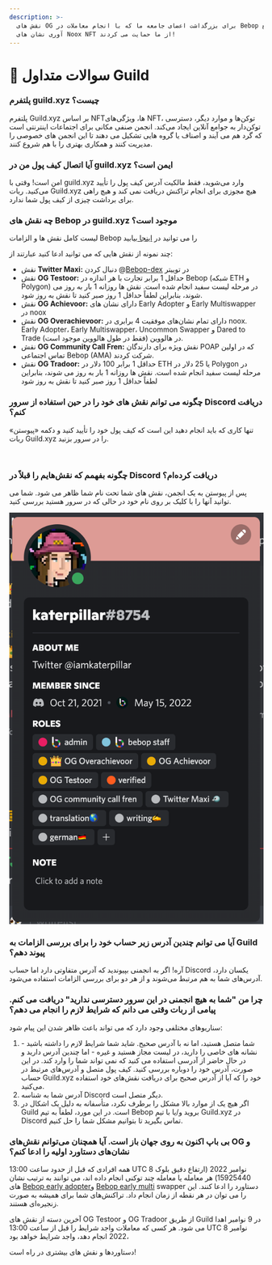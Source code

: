 ```yaml
---
description: >-
  نقش های OG برای بزرگداشت اعضای جامعه ما که با انجام معاملات در Bebop و جمع
  آوری نشان های Noox NFT از ما حمایت می کردند!
---
```


# 🤠 سوالات متداول Guild

### پلتفرم guild.xyz چیست؟

پلتفرم Guild.xyz بر اساس NFTها، ویژگی‌های NFT، توکن‌ها و موارد دیگر، دسترسی توکن‌دار به جوامع آنلاین ایجاد می‌کند. انجمن صنفی مکانی برای اجتماعات اینترنتی است که گرد هم می آیند و اصناف یا گروه هایی تشکیل می دهند تا این انجمن های خصوصی را مدیریت کنند و همکاری بهتری را با هم شروع کنند.                                            &#x20;

### آیا اتصال کیف پول من در guild.xyz ایمن است؟

امن است! وقتی با guild.xyz وارد می‌شوید، فقط مالکیت آدرس کیف پول را تأیید می‌کنید. ربات Guild.xyz هیچ مجوزی برای انجام تراکنش دریافت نمی کند و هیچ راهی برای برداشت چیزی از کیف پول شما ندارد.                     &#x20;

### چه نقش های Bebop در guild.xyz موجود است؟

لیست کامل نقش ها و الزامات Bebop را می توانید در [اینجا ](https://guild.xyz/bebop)بیابید                                                                         &#x20;

چند نمونه از نقش هایی که می توانید ادعا کنید عبارتند از:                                                                                     &#x20;

* نقش **Twitter Maxi:** دنبال کردن @[Bebop-dex](https://twitter.com/bebop\_dex) در توییتر                                                                             &#x20;
* نقش **OG Testoor:** حداقل 1 برابر تجارت با هر اندازه در Bebop (شبکه ETH و Polygon) در مرحله لیست سفید انجام شده است. نقش ها روزانه 1 بار به روز می شوند، بنابراین لطفاً حداقل 1 روز صبر کنید تا نقش به روز شود.  &#x20;
* نقش **OG Achievoor:** دارای نشان های Early Adopter و Early Multiswapper در noox                              &#x20;
* نقش **OG Overachievoor:** دارای تمام نشان‌های موفقیت 4 برابری در noox. Early Adopter، Early Multiswapper، Uncommon Swapper   و Dared to Trade در هالووین (فقط در طول هالووین موجود        است).                                                                                                                                                    &#x20;
* نقش **OG Community Call Fren:** نقش ویژه برای دارندگان POAP که در اولین تماس اجتماعی Bebop (AMA) شرکت کردند.                                                                                                                                           &#x20;
* نقش **OG Tradoor:** حداقل 1 برابر 100 دلار در ETH یا 25 دلار در Polygon در مرحله لیست سفید انجام شده است. نقش ها روزانه 1 بار به روز می شوند، بنابراین لطفاً حداقل 1 روز صبر کنید تا نقش به روز شود             &#x20;

### چگونه می توانم نقش های خود را در حین استفاده از سرور Discord دریافت کنم؟

تنها کاری که باید انجام دهید این است که کیف پول خود را تأیید کنید و دکمه «پیوستن» ربات Guild.xyz را در سرور بزنید.                                                                                                                                                           &#x20;

<figure><img src="https://3867326743-files.gitbook.io/~/files/v0/b/gitbook-x-prod.appspot.com/o/spaces%2F1RxNDo04vPwMIPYZIvks%2Fuploads%2FLAJ2vAkfMbK9en8mqN5Q%2Fimage.png?alt=media&#x26;token=7267f446-7316-4b40-8dde-ea791a567def" alt=""><figcaption></figcaption></figure>

### چگونه بفهمم که نقش‌هایم را قبلاً در Discord دریافت کرده‌ام؟

پس از پیوستن به یک انجمن، نقش های شما تحت نام شما ظاهر می شود. شما می توانید آنها را با کلیک بر روی نام خود در حالی که در سرور هستید بررسی کنید.                                                                                                    &#x20;

![](<.gitbook/assets/image (3).png>)

### آیا می توانم چندین آدرس زیر حساب خود را برای بررسی الزامات به Guild پیوند دهم؟

آره! اگر به انجمنی بپیوندید که آدرس متفاوتی دارد اما حساب Discord یکسان دارد، آدرس‌های شما به هم مرتبط می‌شوند و از هر دو برای بررسی الزامات استفاده می‌شود.                                                                            &#x20;

### چرا من "شما به هیچ انجمنی در این سرور دسترسی ندارید" دریافت می کنم. پیامی از ربات وقتی می دانم که شرایط لازم را انجام می دهم؟                                                                                       &#x20;

سناریوهای مختلفی وجود دارد که می تواند باعث ظاهر شدن این پیام شود:                                                          &#x20;

1. شما متصل هستید، اما نه با آدرس صحیح. شاید شما شرایط لازم را داشته باشید - نشانه های خاصی را دارید، در لیست مجاز هستید و غیره - اما چندین آدرس دارید و در حال حاضر از آدرسی استفاده می کنید که نمی تواند شما  را وارد کند. در این صورت، آدرس خود را دوباره بررسی کنید. کیف پول متصل و آدرس‌های مرتبط در حساب Guild.xyz  خود را که آیا از آدرس صحیح برای دریافت نقش‌های خود استفاده می‌کنید.                                      &#x20;
2. آدرس شما به شناسه Discord دیگر متصل است.                                                                                       &#x20;
3. اگر هیچ یک از موارد بالا مشکل را برطرف نکرد، متأسفانه به دلیل یک اشکال در Guild است. در این مورد، لطفاً به تیم Bebop بروید و/یا با تیم Guild.xyz در Discord تماس بگیرید تا بتوانیم مشکل شما را حل کنیم.                &#x20;

### بی باپ  اکنون به روی جهان باز است. آیا همچنان می‌توانم نقش‌های OG و نشان‌های دستاورد اولیه را ادعا کنم؟                                                                                                                           &#x20;

همه افرادی که قبل از حدود ساعت 13:00 UTC 8 نوامبر 2022 (ارتفاع دقیق بلوک 15925440) هر معامله یا معامله چند توکنی انجام داده اند، می توانند به ترتیب نشان های [Bebop early adopter](https://noox.world/badge/104577845207406739233498577831854075688817521750848206372017175842561722417281)و [Bebop early multi](https://noox.world/badge/104577845207406739233498577831854075688817521750848206372017175842561722417283) swapper دستاورد را ادعا کنند. این را می توان در هر نقطه از زمان انجام داد. تراکنش‌های شما برای همیشه به صورت زنجیره‌ای هستند.                                                                                                                            &#x20;

آخرین دسته از نقش های OG Testoor و OG Tradoor از طریق Guild در 9 نوامبر اهدا می شود. هر کسی که معاملات واجد شرایط را قبل از ساعت 13:00 UTC 8 نوامبر 2022 انجام دهد، واجد شرایط خواهد بود،               &#x20;

دستاوردها و نقش های بیشتری در راه است!                                                                                                &#x20;
